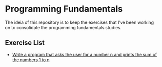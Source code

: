 # Programming Fundamentals

The ideia of this repository is to keep the exercises that I've been working on to consolidate the programming fundamentals studies.

## Exercise List

- [Write a program that asks the user for a number n and prints the sum of the
  numbers 1 to n](./exercise_1.cpp)
